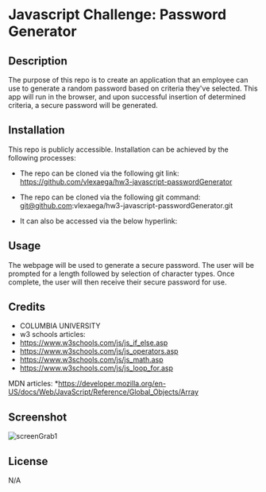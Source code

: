 
# Javascript Challenge: Password Generator

## Description

The purpose of this repo is to create an application that an employee can use to generate a random password based on criteria they've selected.  This app will run in the browser, and upon successful insertion of determined criteria, a secure password will be generated. 

## Installation

This repo is publicly accessible.  Installation can be achieved by the following processes:

* The repo can be cloned via the following git link:
https://github.com/vlexaega/hw3-javascript-passwordGenerator

* The repo can be cloned via the following git command:
git@github.com:vlexaega/hw3-javascript-passwordGenerator.git

* It can also be accessed via the below hyperlink:


## Usage
The webpage will be used to generate a secure password. The user will be prompted for a length followed by selection of character types. Once complete, the user will then receive their secure password for use. 

## Credits

* COLUMBIA UNIVERSITY 
* w3 schools articles:
* https://www.w3schools.com/js/js_if_else.asp
* https://www.w3schools.com/js/js_operators.asp
* https://www.w3schools.com/js/js_math.asp
* https://www.w3schools.com/js/js_loop_for.asp

MDN articles:
*https://developer.mozilla.org/en-US/docs/Web/JavaScript/Reference/Global_Objects/Array


## Screenshot
![screenGrab1](https://github.com/vlexaega/hw3-javascript-passwordGenerator/assets/132007323/f16a1ff8-5202-45a5-b104-f129da626878)

## License
N/A
